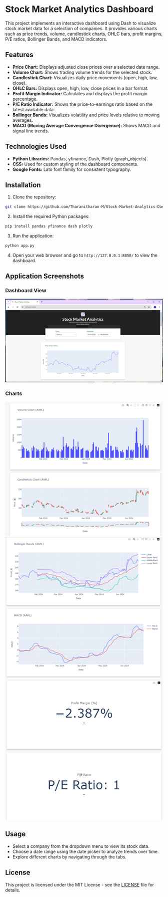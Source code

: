# Stock Market Analytics Dashboard

This project implements an interactive dashboard using Dash to visualize stock market data for a selection of companies. It provides various charts such as price trends, volume, candlestick charts, OHLC bars, profit margins, P/E ratios, Bollinger Bands, and MACD indicators.

## Features

- **Price Chart:** Displays adjusted close prices over a selected date range.
- **Volume Chart:** Shows trading volume trends for the selected stock.
- **Candlestick Chart:** Visualizes daily price movements (open, high, low, close).
- **OHLC Bars:** Displays open, high, low, close prices in a bar format.
- **Profit Margin Indicator:** Calculates and displays the profit margin percentage.
- **P/E Ratio Indicator:** Shows the price-to-earnings ratio based on the latest available data.
- **Bollinger Bands:** Visualizes volatility and price levels relative to moving averages.
- **MACD (Moving Average Convergence Divergence):** Shows MACD and signal line trends.

## Technologies Used

- **Python Libraries:** Pandas, yfinance, Dash, Plotly (graph_objects).
- **CSS:** Used for custom styling of the dashboard components.
- **Google Fonts:** Lato font family for consistent typography.

## Installation

1. Clone the repository:

```bash
git clone https://github.com/Tharanitharan-M/Stock-Market-Analytics-Dashboard
```

2. Install the required Python packages:

```bash
pip install pandas yfinance dash plotly
```

3. Run the application:

```bash
python app.py
```

4. Open your web browser and go to `http://127.0.0.1:8050/` to view the dashboard.

## Application Screenshots

### Dashboard View

![Dashboard View](screenshots/dashboard.png)

### Charts

![Volume and Candlestick Chart](screenshots/volume%20+%20candlestick.png)
![Bollinger and MACD Chart](screenshots/bollinger%20+%20MACD.png)
![Profit Margin and P/E Ratio](screenshots/Profit%20Margin%20+%20PE%20ratio.png)

## Usage

- Select a company from the dropdown menu to view its stock data.
- Choose a date range using the date picker to analyze trends over time.
- Explore different charts by navigating through the tabs.

## License

This project is licensed under the MIT License - see the [LICENSE](LICENSE) file for details.
